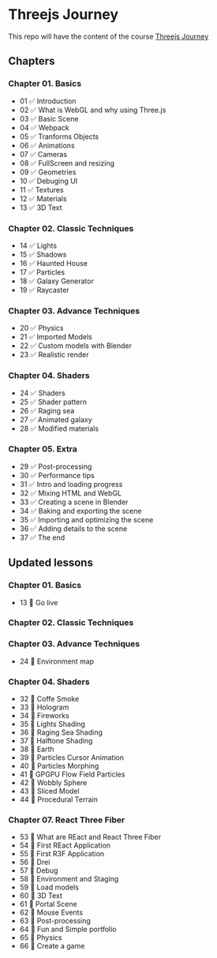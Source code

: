 # Threejs Journey

This repo will have the content of the course [Threejs Journey](https://threejs-journey.xyz/)

## Chapters

### Chapter 01. Basics

- 01 :white_check_mark: Introduction
- 02 :white_check_mark: What is WebGL and why using Three.js
- 03 :white_check_mark: Basic Scene
- 04 :white_check_mark: Webpack
- 05 :white_check_mark: Tranforms Objects
- 06 :white_check_mark: Animations
- 07 :white_check_mark: Cameras
- 08 :white_check_mark: FullScreen and resizing
- 09 :white_check_mark: Geometries
- 10 :white_check_mark: Debuging UI
- 11 :white_check_mark: Textures
- 12 :white_check_mark: Materials
- 13 :white_check_mark: 3D Text

### Chapter 02. Classic Techniques

- 14 :white_check_mark: Lights
- 15 :white_check_mark: Shadows
- 16 :white_check_mark: Haunted House
- 17 :white_check_mark: Particles
- 18 :white_check_mark: Galaxy Generator
- 19 :white_check_mark: Raycaster

### Chapter 03. Advance Techniques

- 20 :white_check_mark: Physics
- 21 :white_check_mark: Imported Models
- 22 :white_check_mark: Custom models with Blender
- 23 :white_check_mark: Realistic render

### Chapter 04. Shaders

- 24 :white_check_mark: Shaders
- 25 :white_check_mark: Shader pattern
- 26 :white_check_mark: Raging sea
- 27 :white_check_mark: Animated galaxy
- 28 :white_check_mark: Modified materials

### Chapter 05. Extra

- 29 :white_check_mark: Post-processing
- 30 :white_check_mark: Performance tips
- 31 :white_check_mark: Intro and loading progress
- 32 :white_check_mark: Mixing HTML and WebGL
- 33 :white_check_mark: Creating a scene in Blender
- 34 :white_check_mark: Baking and exporting the scene
- 35 :white_check_mark: Importing and optimizing the scene
- 36 :white_check_mark: Adding details to the scene
- 37 :white_check_mark: The end

## Updated lessons

### Chapter 01. Basics

- 13 :white_square_button: Go live

### Chapter 02. Classic Techniques

### Chapter 03. Advance Techniques

- 24 :white_square_button: Environment map

### Chapter 04. Shaders

- 32 :white_square_button: Coffe Smoke
- 33 :white_square_button: Hologram
- 34 :white_square_button: Fireworks
- 35 :white_square_button: Lights Shading
- 36 :white_square_button: Raging Sea Shading
- 37 :white_square_button: Halftone Shading
- 38 :white_square_button: Earth
- 39 :white_square_button: Particles Cursor Animation
- 40 :white_square_button: Particles Morphing
- 41 :white_square_button: GPGPU Flow Field Particles
- 42 :white_square_button: Wobbly Sphere
- 43 :white_square_button: Sliced Model
- 44 :white_square_button: Procedural Terrain

### Chapter 07. React Three Fiber

- 53 :white_square_button: What are REact and React Three Fiber
- 54 :white_square_button: First REact Application
- 55 :white_square_button: First R3F Application
- 56 :white_square_button: Drei
- 57 :white_square_button: Debug
- 58 :white_square_button: Environment and Staging
- 59 :white_square_button: Load models
- 60 :white_square_button: 3D Text
- 61 :white_square_button: Portal Scene
- 62 :white_square_button: Mouse Events
- 63 :white_square_button: Post-processing
- 64 :white_square_button: Fun and Simple portfolio
- 65 :white_square_button: Physics
- 66 :white_square_button: Create a game
